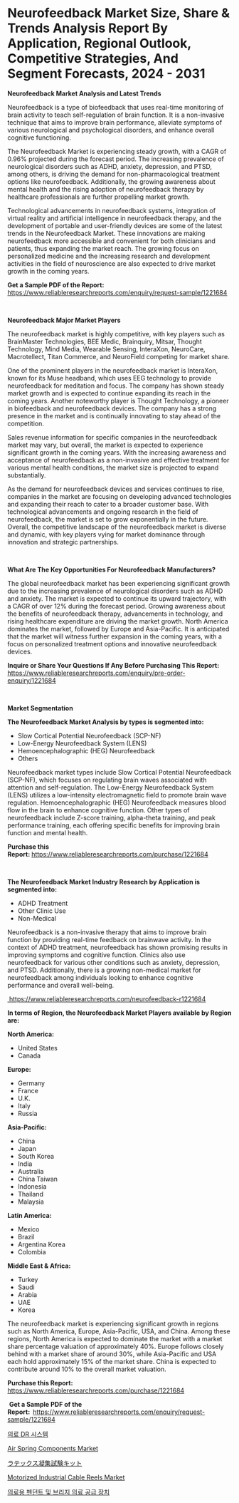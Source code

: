 <p><h1>Neurofeedback Market Size, Share & Trends Analysis Report By Application, Regional Outlook, Competitive Strategies, And Segment Forecasts, 2024 - 2031</h1></p><p><strong>Neurofeedback Market Analysis and Latest Trends</strong></p>
<p><p>Neurofeedback is a type of biofeedback that uses real-time monitoring of brain activity to teach self-regulation of brain function. It is a non-invasive technique that aims to improve brain performance, alleviate symptoms of various neurological and psychological disorders, and enhance overall cognitive functioning.</p><p>The Neurofeedback Market is experiencing steady growth, with a CAGR of 0.96% projected during the forecast period. The increasing prevalence of neurological disorders such as ADHD, anxiety, depression, and PTSD, among others, is driving the demand for non-pharmacological treatment options like neurofeedback. Additionally, the growing awareness about mental health and the rising adoption of neurofeedback therapy by healthcare professionals are further propelling market growth.</p><p>Technological advancements in neurofeedback systems, integration of virtual reality and artificial intelligence in neurofeedback therapy, and the development of portable and user-friendly devices are some of the latest trends in the Neurofeedback Market. These innovations are making neurofeedback more accessible and convenient for both clinicians and patients, thus expanding the market reach. The growing focus on personalized medicine and the increasing research and development activities in the field of neuroscience are also expected to drive market growth in the coming years.</p></p>
<p><strong>Get a Sample PDF of the Report:&nbsp;</strong> <a href="https://www.reliableresearchreports.com/enquiry/request-sample/1221684">https://www.reliableresearchreports.com/enquiry/request-sample/1221684</a></p>
<p>&nbsp;</p>
<p><strong>Neurofeedback Major Market Players</strong></p>
<p><p>The neurofeedback market is highly competitive, with key players such as BrainMaster Technologies, BEE Medic, Brainquiry, Mitsar, Thought Technology, Mind Media, Wearable Sensing, InteraXon, NeuroCare, Macrotellect, Titan Commerce, and NeuroField competing for market share. </p><p>One of the prominent players in the neurofeedback market is InteraXon, known for its Muse headband, which uses EEG technology to provide neurofeedback for meditation and focus. The company has shown steady market growth and is expected to continue expanding its reach in the coming years. Another noteworthy player is Thought Technology, a pioneer in biofeedback and neurofeedback devices. The company has a strong presence in the market and is continually innovating to stay ahead of the competition. </p><p>Sales revenue information for specific companies in the neurofeedback market may vary, but overall, the market is expected to experience significant growth in the coming years. With the increasing awareness and acceptance of neurofeedback as a non-invasive and effective treatment for various mental health conditions, the market size is projected to expand substantially. </p><p>As the demand for neurofeedback devices and services continues to rise, companies in the market are focusing on developing advanced technologies and expanding their reach to cater to a broader customer base. With technological advancements and ongoing research in the field of neurofeedback, the market is set to grow exponentially in the future. Overall, the competitive landscape of the neurofeedback market is diverse and dynamic, with key players vying for market dominance through innovation and strategic partnerships.</p></p>
<p>&nbsp;</p>
<p><strong>What Are The Key Opportunities For Neurofeedback Manufacturers?</strong></p>
<p><p>The global neurofeedback market has been experiencing significant growth due to the increasing prevalence of neurological disorders such as ADHD and anxiety. The market is expected to continue its upward trajectory, with a CAGR of over 12% during the forecast period. Growing awareness about the benefits of neurofeedback therapy, advancements in technology, and rising healthcare expenditure are driving the market growth. North America dominates the market, followed by Europe and Asia-Pacific. It is anticipated that the market will witness further expansion in the coming years, with a focus on personalized treatment options and innovative neurofeedback devices.</p></p>
<p><strong>Inquire or Share Your Questions If Any Before Purchasing This Report:</strong> <a href="https://www.reliableresearchreports.com/enquiry/pre-order-enquiry/1221684">https://www.reliableresearchreports.com/enquiry/pre-order-enquiry/1221684</a></p>
<p>&nbsp;</p>
<p><strong>Market Segmentation</strong></p>
<p><strong>The Neurofeedback Market Analysis by types is segmented into:</strong></p>
<p><ul><li>Slow Cortical Potential Neurofeedback (SCP-NF)</li><li>Low-Energy Neurofeedback System (LENS)</li><li>Hemoencephalographic (HEG) Neurofeedback</li><li>Others</li></ul></p>
<p><p>Neurofeedback market types include Slow Cortical Potential Neurofeedback (SCP-NF), which focuses on regulating brain waves associated with attention and self-regulation. The Low-Energy Neurofeedback System (LENS) utilizes a low-intensity electromagnetic field to promote brain wave regulation. Hemoencephalographic (HEG) Neurofeedback measures blood flow in the brain to enhance cognitive function. Other types of neurofeedback include Z-score training, alpha-theta training, and peak performance training, each offering specific benefits for improving brain function and mental health.</p></p>
<p><strong>Purchase this Report:&nbsp;</strong><a href="https://www.reliableresearchreports.com/purchase/1221684">https://www.reliableresearchreports.com/purchase/1221684</a></p>
<p>&nbsp;</p>
<p><strong>The Neurofeedback Market Industry Research by Application is segmented into:</strong></p>
<p><ul><li>ADHD Treatment</li><li>Other Clinic Use</li><li>Non-Medical</li></ul></p>
<p><p>Neurofeedback is a non-invasive therapy that aims to improve brain function by providing real-time feedback on brainwave activity. In the context of ADHD treatment, neurofeedback has shown promising results in improving symptoms and cognitive function. Clinics also use neurofeedback for various other conditions such as anxiety, depression, and PTSD. Additionally, there is a growing non-medical market for neurofeedback among individuals looking to enhance cognitive performance and overall well-being.</p></p>
<p><a href="https://www.reliableresearchreports.com/neurofeedback-r1221684">&nbsp;https://www.reliableresearchreports.com/neurofeedback-r1221684</a></p>
<p><strong>In terms of Region, the Neurofeedback Market Players available by Region are:</strong></p>
<p>
    <p> <strong> North America: </strong>
        <ul>
            <li>United States</li>
            <li>Canada</li>
        </ul>
        </p> 
    <p> <strong> Europe: </strong>
        <ul>
            <li>Germany</li>
            <li>France</li>
            <li>U.K.</li>
            <li>Italy</li>
            <li>Russia</li>
        </ul>
        </p> 
    <p> <strong> Asia-Pacific: </strong>
        <ul>
            <li>China</li>
            <li>Japan</li>
            <li>South Korea</li>
            <li>India</li>
            <li>Australia</li>
            <li>China Taiwan</li>
            <li>Indonesia</li>
            <li>Thailand</li>
            <li>Malaysia</li>
        </ul>
        </p> 
    <p> <strong> Latin America: </strong>
        <ul>
            <li>Mexico</li>
            <li>Brazil</li>
            <li>Argentina Korea</li>
            <li>Colombia</li>
        </ul>
        </p> 
    <p> <strong> Middle East & Africa: </strong>
        <ul>
            <li>Turkey</li>
            <li>Saudi</li>
            <li>Arabia</li>
            <li>UAE</li>
            <li>Korea</li>
        </ul>
    </p>
    </p>
<p><p>The neurofeedback market is experiencing significant growth in regions such as North America, Europe, Asia-Pacific, USA, and China. Among these regions, North America is expected to dominate the market with a market share percentage valuation of approximately 40%. Europe follows closely behind with a market share of around 30%, while Asia-Pacific and USA each hold approximately 15% of the market share. China is expected to contribute around 10% to the overall market valuation.</p></p>
<p><strong>Purchase this Report: </strong><a href="https://www.reliableresearchreports.com/purchase/1221684">https://www.reliableresearchreports.com/purchase/1221684</a></p>
<p>&nbsp;<strong>Get a Sample PDF of the Report:&nbsp;&nbsp;</strong><a href="https://www.reliableresearchreports.com/enquiry/request-sample/1221684">https://www.reliableresearchreports.com/enquiry/request-sample/1221684</a></p>
<p><strong></strong></p>
<p><p><a href="https://github.com/EthaWolf/Market-Research-Report-List-1/blob/main/7793122179977.md">의료 DR 시스템</a></p><p><a href="https://github.com/provorikovar/Market-Research-Report-List-5/blob/main/air-spring-components-market.md">Air Spring Components Market</a></p><p><a href="https://github.com/xtkhtofdt934839/Market-Research-Report-List-2/blob/main/2403248166804.md">ラテックス凝集試験キット</a></p><p><a href="https://github.com/CliffMedina6/Market-Research-Report-List-5/blob/main/motorized-industrial-cable-reels-market.md">Motorized Industrial Cable Reels Market</a></p><p><a href="https://github.com/kvbohdfy111/Market-Research-Report-List-1/blob/main/8118421179978.md">의료용 펜던트 및 브리지 의료 공급 장치</a></p></p>